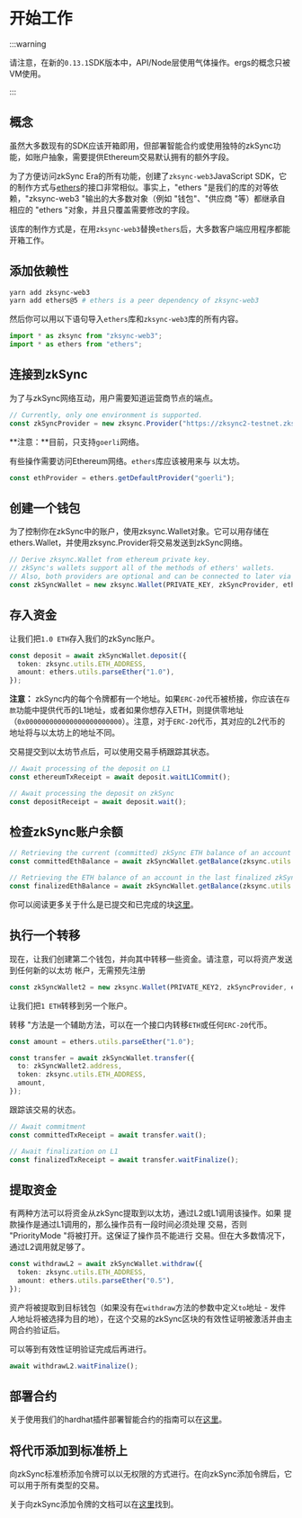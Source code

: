 # 开始工作

:::warning

请注意，在新的`0.13.1`SDK版本中，API/Node层使用气体操作。ergs的概念只被VM使用。

:::

## 概念

虽然大多数现有的SDK应该开箱即用，但部署智能合约或使用独特的zkSync功能，如账户抽象，需要提供Ethereum交易默认拥有的额外字段。

为了方便访问zkSync Era的所有功能，创建了`zksync-web3`JavaScript SDK，它的制作方式与[ethers](https://docs.ethers.io/v5/)的接口非常相似。事实上，"ethers "是我们的库的对等依赖，"zksync-web3 "输出的大多数对象（例如 "钱包"、"供应商 "等）都继承自相应的 "ethers "对象，并且只覆盖需要修改的字段。

该库的制作方式是，在用`zksync-web3`替换`ethers`后，大多数客户端应用程序都能开箱工作。

## 添加依赖性

```bash
yarn add zksync-web3
yarn add ethers@5 # ethers is a peer dependency of zksync-web3
```

然后你可以用以下语句导入`ethers`库和`zksync-web3`库的所有内容。

```typescript
import * as zksync from "zksync-web3";
import * as ethers from "ethers";
```

## 连接到zkSync

为了与zkSync网络互动，用户需要知道运营商节点的端点。

```typescript
// Currently, only one environment is supported.
const zkSyncProvider = new zksync.Provider("https://zksync2-testnet.zksync.dev");
```

**注意：**目前，只支持`goerli`网络。

有些操作需要访问Ethereum网络。`ethers`库应该被用来与
以太坊。

```typescript
const ethProvider = ethers.getDefaultProvider("goerli");
```

## 创建一个钱包

为了控制你在zkSync中的账户，使用zksync.Wallet对象。它可以用存储在
ethers.Wallet，并使用zksync.Provider将交易发送到zkSync网络。

```typescript
// Derive zksync.Wallet from ethereum private key.
// zkSync's wallets support all of the methods of ethers' wallets.
// Also, both providers are optional and can be connected to later via `connect` and `connectToL1`.
const zkSyncWallet = new zksync.Wallet(PRIVATE_KEY, zkSyncProvider, ethProvider);
```

## 存入资金

让我们把`1.0 ETH`存入我们的zkSync账户。

```typescript
const deposit = await zkSyncWallet.deposit({
  token: zksync.utils.ETH_ADDRESS,
  amount: ethers.utils.parseEther("1.0"),
});
```

**注意：** zkSync内的每个令牌都有一个地址。如果`ERC-20`代币被桥接，你应该在`存款`功能中提供代币的L1地址，或者如果你想存入ETH，则提供零地址（`0x000000000000000000000000`）。注意，对于`ERC-20`代币，其对应的L2代币的地址将与以太坊上的地址不同。

交易提交到以太坊节点后，可以使用交易手柄跟踪其状态。

```typescript
// Await processing of the deposit on L1
const ethereumTxReceipt = await deposit.waitL1Commit();

// Await processing the deposit on zkSync
const depositReceipt = await deposit.wait();
```

## 检查zkSync账户余额

```typescript
// Retrieving the current (committed) zkSync ETH balance of an account
const committedEthBalance = await zkSyncWallet.getBalance(zksync.utils.ETH_ADDRESS);

// Retrieving the ETH balance of an account in the last finalized zkSync block.
const finalizedEthBalance = await zkSyncWallet.getBalance(zksync.utils.ETH_ADDRESS, "finalized");
```

你可以阅读更多关于什么是已提交和已完成的块[这里](.../.../dev/developer-guides/transactions/blocks.md)。

## 执行一个转移

现在，让我们创建第二个钱包，并向其中转移一些资金。请注意，可以将资产发送到任何新的以太坊
帐户，无需预先注册

```typescript
const zkSyncWallet2 = new zksync.Wallet(PRIVATE_KEY2, zkSyncProvider, ethProvider);
```

让我们把`1 ETH`转移到另一个账户。

转移 "方法是一个辅助方法，可以在一个接口内转移`ETH`或任何`ERC-20`代币。

```typescript
const amount = ethers.utils.parseEther("1.0");

const transfer = await zkSyncWallet.transfer({
  to: zkSyncWallet2.address,
  token: zksync.utils.ETH_ADDRESS,
  amount,
});
```

跟踪该交易的状态。

```typescript
// Await commitment
const committedTxReceipt = await transfer.wait();

// Await finalization on L1
const finalizedTxReceipt = await transfer.waitFinalize();
```

## 提取资金

有两种方法可以将资金从zkSync提取到以太坊，通过L2或L1调用该操作。如果
提款操作是通过L1调用的，那么操作员有一段时间必须处理
交易，否则 "PriorityMode "将被打开。这保证了操作员不能进行
交易。但在大多数情况下，通过L2调用就足够了。

```typescript
const withdrawL2 = await zkSyncWallet.withdraw({
  token: zksync.utils.ETH_ADDRESS,
  amount: ethers.utils.parseEther("0.5"),
});
```

资产将被提取到目标钱包（如果没有在`withdraw`方法的参数中定义`to`地址 - 发件人地址将被选择为目的地），在这个交易的zkSync区块的有效性证明被激活并由主网合约验证后。

可以等到有效性证明验证完成后再进行。

```typescript
await withdrawL2.waitFinalize();
```

## 部署合约

关于使用我们的hardhat插件部署智能合约的指南可以在[这里](.../hardhat)。

## 将代币添加到标准桥上

向zkSync标准桥添加令牌可以以无权限的方式进行。在向zkSync添加令牌后，它可以用于所有类型的交易。

关于向zkSync添加令牌的文档可以在[这里](./accounts-l1-l2.md#adding-native-token-zksync)找到。
